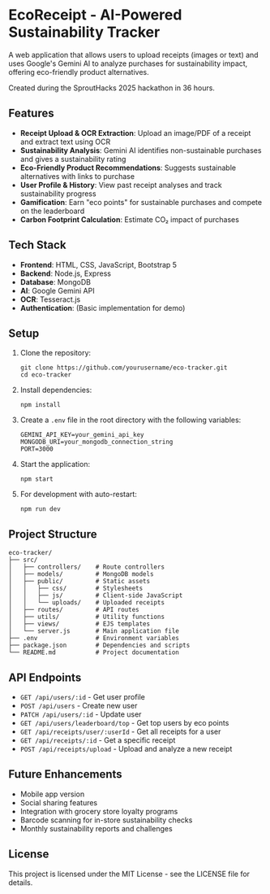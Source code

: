 # EcoReceipt - AI-Powered Sustainability Tracker

A web application that allows users to upload receipts (images or text) and uses Google's Gemini AI to analyze purchases for sustainability impact, offering eco-friendly product alternatives.

Created during the SproutHacks 2025 hackathon in 36 hours.

## Features

- **Receipt Upload & OCR Extraction**: Upload an image/PDF of a receipt and extract text using OCR
- **Sustainability Analysis**: Gemini AI identifies non-sustainable purchases and gives a sustainability rating
- **Eco-Friendly Product Recommendations**: Suggests sustainable alternatives with links to purchase
- **User Profile & History**: View past receipt analyses and track sustainability progress
- **Gamification**: Earn "eco points" for sustainable purchases and compete on the leaderboard
- **Carbon Footprint Calculation**: Estimate CO₂ impact of purchases

## Tech Stack

- **Frontend**: HTML, CSS, JavaScript, Bootstrap 5
- **Backend**: Node.js, Express
- **Database**: MongoDB
- **AI**: Google Gemini API
- **OCR**: Tesseract.js
- **Authentication**: (Basic implementation for demo)

## Setup

1. Clone the repository:
   ```
   git clone https://github.com/yourusername/eco-tracker.git
   cd eco-tracker
   ```

2. Install dependencies:
   ```
   npm install
   ```

3. Create a `.env` file in the root directory with the following variables:
   ```
   GEMINI_API_KEY=your_gemini_api_key
   MONGODB_URI=your_mongodb_connection_string
   PORT=3000
   ```

4. Start the application:
   ```
   npm start
   ```

5. For development with auto-restart:
   ```
   npm run dev
   ```

## Project Structure

```
eco-tracker/
├── src/
│   ├── controllers/    # Route controllers
│   ├── models/         # MongoDB models
│   ├── public/         # Static assets
│   │   ├── css/        # Stylesheets
│   │   ├── js/         # Client-side JavaScript
│   │   └── uploads/    # Uploaded receipts
│   ├── routes/         # API routes
│   ├── utils/          # Utility functions
│   ├── views/          # EJS templates
│   └── server.js       # Main application file
├── .env                # Environment variables
├── package.json        # Dependencies and scripts
└── README.md           # Project documentation
```

## API Endpoints

- `GET /api/users/:id` - Get user profile
- `POST /api/users` - Create new user
- `PATCH /api/users/:id` - Update user
- `GET /api/users/leaderboard/top` - Get top users by eco points
- `GET /api/receipts/user/:userId` - Get all receipts for a user
- `GET /api/receipts/:id` - Get a specific receipt
- `POST /api/receipts/upload` - Upload and analyze a new receipt

## Future Enhancements

- Mobile app version
- Social sharing features
- Integration with grocery store loyalty programs
- Barcode scanning for in-store sustainability checks
- Monthly sustainability reports and challenges

## License

This project is licensed under the MIT License - see the LICENSE file for details.
